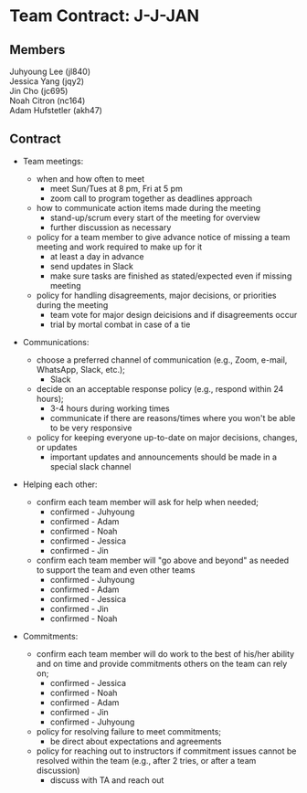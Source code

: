# Team Contract: J-J-JAN
## Members
Juhyoung Lee (jl840)  
Jessica Yang (jqy2)  
Jin Cho (jc695)  
Noah Citron (nc164)  
Adam Hufstetler (akh47)


## Contract
* Team meetings:
    * when and how often to meet
        * meet Sun/Tues at 8 pm, Fri at 5 pm
        * zoom call to program together as deadlines approach
    * how to communicate action items made during the meeting
        * stand-up/scrum every start of the meeting for overview
        * further discussion as necessary
    * policy for a team member to give advance notice of missing a team meeting and work required to make up for it
        * at least a day in advance
        * send updates in Slack
        * make sure tasks are finished as stated/expected even if missing meeting
    * policy for handling disagreements, major decisions, or priorities during the meeting
        * team vote for major design deicisions and if disagreements occur
        * trial by mortal combat in case of a tie
* Communications:
    * choose a preferred channel of communication (e.g., Zoom, e-mail, WhatsApp, Slack, etc.);
        * Slack
    * decide on an acceptable response policy (e.g., respond within 24 hours);
        * 3-4 hours during working times
        * communicate if there are reasons/times where you won't be able to be very responsive
    * policy for keeping everyone up-to-date on major decisions, changes, or updates
        * important updates and announcements should be made in a special slack channel
* Helping each other:
    * confirm each team member will ask for help when needed;
        * confirmed - Juhyoung
        * confirmed - Adam
        * confirmed - Noah
        * confirmed - Jessica
        * confirmed - Jin
    * confirm each team member will "go above and beyond" as needed to support the team and even other teams
        * confirmed - Juhyoung
        * confirmed - Adam
        * confirmed - Jessica
        * confirmed - Jin
        * confirmed - Noah

* Commitments:
    * confirm each team member will do work to the best of his/her ability and on time and provide commitments others on the team can rely on;
        * confirmed - Jessica
        * confirmed - Noah
        * confirmed - Adam
        * confirmed - Jin
        * confirmed - Juhyoung
    * policy for resolving failure to meet commitments;
        * be direct about expectations and agreements
    * policy for reaching out to instructors if commitment issues cannot be resolved within the team (e.g., after 2 tries, or after a team discussion)
        * discuss with TA and reach out 
